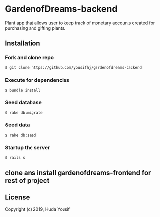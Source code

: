 # GardenofDreams-backend

Plant app that allows user to keep track of monetary accounts created for purchasing and gifting plants.

## Installation

### Fork and clone repo
```
$ git clone https://github.com/yousifhj/gardenofdreams-backend
```

### Execute for dependencies
```
$ bundle install
```

### Seed database
```
$ rake db:migrate
```


### Seed data
```
$ rake db:seed
```


### Startup the server
```
$ rails s
```

## clone ans install gardenofdreams-frontend for rest of project

## License

Copyright (c) 2019, Huda Yousif
